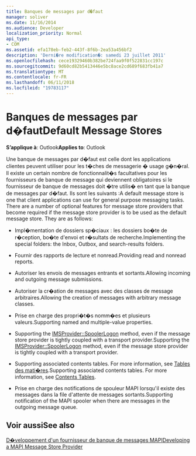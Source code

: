```yaml
---
title: Banques de messages par d�faut
manager: soliver
ms.date: 11/16/2014
ms.audience: Developer
localization_priority: Normal
api_type:
- COM
ms.assetid: efa178eb-feb2-443f-8f6b-2ea53a456bf2
description: 'Derni�re modification�: samedi 23 juillet 2011'
ms.openlocfilehash: cece19329460b382be724faa9f0f522831cc197c
ms.sourcegitcommit: 9d60cd82b5413446e5bc8ace2cd689f683fb41a7
ms.translationtype: MT
ms.contentlocale: fr-FR
ms.lasthandoff: 06/11/2018
ms.locfileid: "19783117"
---
```

# <a name="default-message-stores"></a><span data-ttu-id="de4f1-103">Banques de messages par d�faut</span><span class="sxs-lookup"><span data-stu-id="de4f1-103">Default Message Stores</span></span>

  
  
<span data-ttu-id="de4f1-104">**S’applique à**: Outlook</span><span class="sxs-lookup"><span data-stu-id="de4f1-104">**Applies to**: Outlook</span></span> 
  
<span data-ttu-id="de4f1-p101">Une banque de messages par d�faut est celle dont les applications clientes peuvent utiliser pour les t�ches de messagerie � usage g�n�ral. Il existe un certain nombre de fonctionnalit�s facultatives pour les fournisseurs de banque de message qui deviennent obligatoires si le fournisseur de banque de messages doit �tre utilis� en tant que la banque de messages par d�faut. Ils sont les suivants :</span><span class="sxs-lookup"><span data-stu-id="de4f1-p101">A default message store is one that client applications can use for general purpose messaging tasks. There are a number of optional features for message store providers that become required if the message store provider is to be used as the default message store. They are as follows:</span></span>
  
- <span data-ttu-id="de4f1-108">Impl�mentation de dossiers sp�ciaux : les dossiers bo�te de r�ception, bo�te d'envoi et r�sultats de recherche.</span><span class="sxs-lookup"><span data-stu-id="de4f1-108">Implementing the special folders: the Inbox, Outbox, and search-results folders.</span></span>
    
- <span data-ttu-id="de4f1-109">Fournir des rapports de lecture et nonread.</span><span class="sxs-lookup"><span data-stu-id="de4f1-109">Providing read and nonread reports.</span></span>
    
- <span data-ttu-id="de4f1-110">Autoriser les envois de messages entrants et sortants.</span><span class="sxs-lookup"><span data-stu-id="de4f1-110">Allowing incoming and outgoing message submissions.</span></span>
    
- <span data-ttu-id="de4f1-111">Autoriser la cr�ation de messages avec des classes de message arbitraires.</span><span class="sxs-lookup"><span data-stu-id="de4f1-111">Allowing the creation of messages with arbitrary message classes.</span></span>
    
- <span data-ttu-id="de4f1-112">Prise en charge des propri�t�s nomm�es et plusieurs valeurs.</span><span class="sxs-lookup"><span data-stu-id="de4f1-112">Supporting named and multiple-value properties.</span></span>
    
- <span data-ttu-id="de4f1-113">Supporting the [IMSProvider::SpoolerLogon](imsprovider-spoolerlogon.md) method, even if the message store provider is tightly coupled with a transport provider.</span><span class="sxs-lookup"><span data-stu-id="de4f1-113">Supporting the [IMSProvider::SpoolerLogon](imsprovider-spoolerlogon.md) method, even if the message store provider is tightly coupled with a transport provider.</span></span> 
    
- <span data-ttu-id="de4f1-p102">Supporting associated contents tables. For more information, see [Tables des mati�res](contents-tables.md).</span><span class="sxs-lookup"><span data-stu-id="de4f1-p102">Supporting associated contents tables. For more information, see [Contents Tables](contents-tables.md).</span></span>
    
- <span data-ttu-id="de4f1-116">Prise en charge des notifications de spouleur MAPI lorsqu'il existe des messages dans la file d'attente de messages sortants.</span><span class="sxs-lookup"><span data-stu-id="de4f1-116">Supporting notification of the MAPI spooler when there are messages in the outgoing message queue.</span></span>
    
## <a name="see-also"></a><span data-ttu-id="de4f1-117">Voir aussi</span><span class="sxs-lookup"><span data-stu-id="de4f1-117">See also</span></span>



[<span data-ttu-id="de4f1-118">D�veloppement d'un fournisseur de banque de messages MAPI</span><span class="sxs-lookup"><span data-stu-id="de4f1-118">Developing a MAPI Message Store Provider</span></span>](developing-a-mapi-message-store-provider.md)

